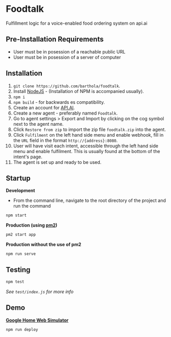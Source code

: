 # Foodtalk
Fulfillment logic for a voice-enabled food ordering system on api.ai

## Pre-Installation Requirements
- User must be in posession of a reachable public URL
- User must be in posession of a server of computer

## Installation

1. `git clone https://github.com/barthola/foodtalk`.
2. Install [NodeJS](https://nodejs.org/en/download/) - (Installation of NPM is accompanied usually).
3. `npm i`
4. `npm build` - for backwards es compatibility.
5. Create an account for [API.AI](https://api.ai/).
6. Create a new agent - preferably named `Foodtalk`.
7. Go to agent settings > Export and Import by clicking on the cog symbol next to the agent name.
8. Click `Restore from zip` to import the zip file `foodtalk.zip` into the agent.
9. Click `Fulfilment` on the left hand side menu and enable webhook, fill in the `URL` field in the format `http://{address}:8080`.
10. User will have visit each intent, accessible through the left hand side menu and enable fulfilment.
This is usually found at the bottom of the intent's page.
11. The agent is set up and ready to be used.

## Startup

**Development**
- From the command line, navigate to the root directory of the project and run the command

```bash
npm start
```

**Production (using [pm2](https://github.com/Unitech/pm2))**
```bash
pm2 start app
```

**Production without the use of pm2**
```bash
npm run serve
```

## Testing
```bash
npm test
```
*See `test/index.js` for more info*

## Demo

**[Google Home Web Simulator](https://developers.google.com/actions/tools/web-simulator)**
```bash
npm run deploy
```
